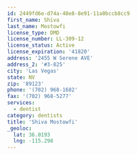 ```yaml
---
id: 2449fd6e-d74a-48e8-8e91-11a0bccb8cc9
first_name: Shiva
last_name: Mostowfi
license_type: DMD
license_number: LL-309-12
license_status: Active
license_expiration: '41820'
address: '2455 W Serene AVE'
address_2: '#3-825'
city: 'Las Vegas'
state: NV
zip: '89123'
phone: '(702) 968-1682'
fax: '(702) 968-5277'
services:
  - dentist
category: dentists
title: 'Shiva Mostowfi'
_geoloc:
  lat: 36.0193
  lng: -115.298
---
```

